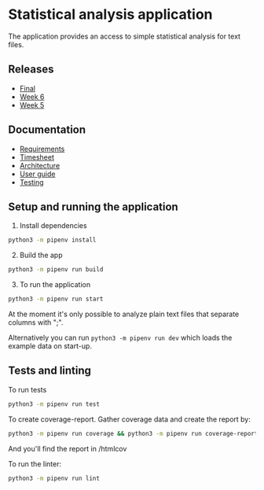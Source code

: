 # Statistical analysis application

The application provides an access to simple statistical analysis for text files.

## Releases

* [Final](https://github.com/toppyy/ot-harjoitustyo/blob/master/releases/tag/final)
* [Week 6](https://github.com/toppyy/ot-harjoitustyo/blob/master/releases/tag/week6)
* [Week 5](https://github.com/toppyy/ot-harjoitustyo/blob/master/releases/tag/viikko5)

## Documentation

* [Requirements](./documentation/Requirements.md)
* [Timesheet](./documentation/Timesheet.md)
* [Architecture](./documentation/Architecture.md)
* [User guide](./documentation/UserGuide.md)
* [Testing](./documentation/Testing.md)

## Setup and running the application

1. Install dependencies

```bash
python3 -m pipenv install
```
2. Build the app

```bash
python3 -m pipenv run build
```

3. To run the application
```bash
python3 -m pipenv run start
```
At the moment it's only possible to analyze plain text files that separate columns with ";".  

Alternatively you can run `python3 -m pipenv run dev` which loads the example data on start-up.

## Tests and linting

To run tests
```bash
python3 -m pipenv run test
```
To create coverage-report. Gather coverage data and create the report by:
```bash
python3 -m pipenv run coverage && python3 -m pipenv run coverage-report
```
And you'll find the report in /htmlcov

To run the linter:
```bash
python3 -m pipenv run lint
```
